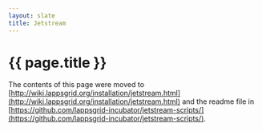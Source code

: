 ```yaml
---
layout: slate
title: Jetstream
---
```


# {{ page.title }}

The contents of this page were moved to [http://wiki.lappsgrid.org/installation/jetstream.html](http://wiki.lappsgrid.org/installation/jetstream.html) and the readme file in [https://github.com/lappsgrid-incubator/jetstream-scripts/](https://github.com/lappsgrid-incubator/jetstream-scripts/).
